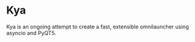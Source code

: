 Kya
===

Kya is an ongoing attempt to create a fast, extensible omnilauncher using asyncio and PyQT5.
